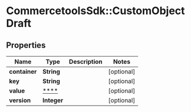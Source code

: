 # CommercetoolsSdk::CustomObjectDraft

## Properties
Name | Type | Description | Notes
------------ | ------------- | ------------- | -------------
**container** | **String** |  | [optional] 
**key** | **String** |  | [optional] 
**value** | [****](.md) |  | [optional] 
**version** | **Integer** |  | [optional] 

